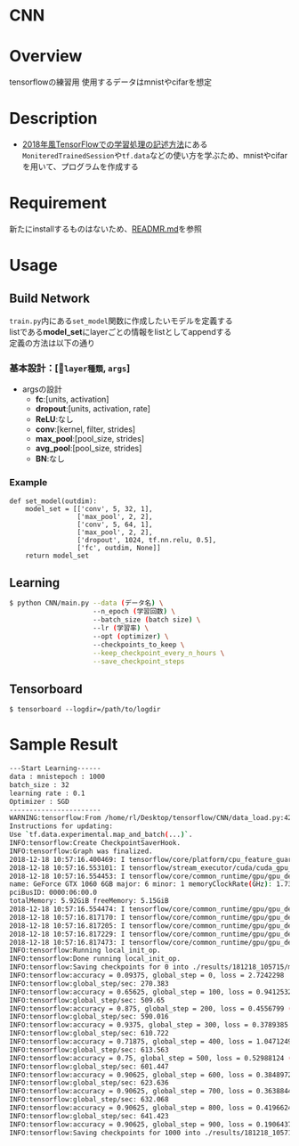 CNN
====

# Overview
tensorflowの練習用
使用するデータはmnistやcifarを想定

# Description
- [2018年風TensorFlowでの学習処理の記述方法](http://ksksksks2.hatenadiary.jp/entry/20181008/1538994843)にある```MoniteredTrainedSession```や```tf.data```などの使い方を学ぶため、mnistやcifarを用いて、プログラムを作成する


# Requirement
新たにinstallするものはないため、[READMR.md](../README.md)を参照

# Usage
## Build Network
```train.py```内にある```set_model```関数に作成したいモデルを定義する  
listである**model_set**にlayerごとの情報をlistとしてappendする  
定義の方法は以下の通り  
### 基本設計：[`layer種類`, `args`]
- argsの設計
    - **fc**:[units, activation]
    - **dropout**:[units, activation, rate]
    - **ReLU**:なし
    - **conv**:[kernel, filter, strides]
    - **max_pool**:[pool_size, strides]
    - **avg_pool**:[pool_size, strides]
    - **BN**:なし
### Example
```
def set_model(outdim):
    model_set = [['conv', 5, 32, 1],
                 ['max_pool', 2, 2],
                 ['conv', 5, 64, 1],
                 ['max_pool', 2, 2],
                 ['dropout', 1024, tf.nn.relu, 0.5],
                 ['fc', outdim, None]]
    return model_set
```


## Learning
```bash
$ python CNN/main.py --data (データ名) \
                     --n_epoch (学習回数) \
                     --batch_size (batch size) \
                     --lr (学習率) \
                     --opt (optimizer) \
                     --checkpoints_to_keep \
                     --keep_checkpoint_every_n_hours \
                     --save_checkpoint_steps
```
## Tensorboard
```
$ tensorboard --logdir=/path/to/logdir
```

## 
# Sample Result
```bash
---Start Learning------
data : mnistepoch : 1000
batch_size : 32
learning rate : 0.1
Optimizer : SGD
-----------------------
WARNING:tensorflow:From /home/rl/Desktop/tensorflow/CNN/data_load.py:42: map_and_batch (from tensorflow.contrib.data.python.ops.batching) is deprecated and will be removed in a future version.
Instructions for updating:
Use `tf.data.experimental.map_and_batch(...)`.
INFO:tensorflow:Create CheckpointSaverHook.
INFO:tensorflow:Graph was finalized.
2018-12-18 10:57:16.400469: I tensorflow/core/platform/cpu_feature_guard.cc:141] Your CPU supports instructions that this TensorFlow binary was not compiled to use: AVX2 FMA
2018-12-18 10:57:16.553101: I tensorflow/stream_executor/cuda/cuda_gpu_executor.cc:964] successful NUMA node read from SysFS had negative value (-1), but there must be at least one NUMA node, so returning NUMA node zero
2018-12-18 10:57:16.554453: I tensorflow/core/common_runtime/gpu/gpu_device.cc:1432] Found device 0 with properties:
name: GeForce GTX 1060 6GB major: 6 minor: 1 memoryClockRate(GHz): 1.7335
pciBusID: 0000:06:00.0
totalMemory: 5.92GiB freeMemory: 5.15GiB
2018-12-18 10:57:16.554474: I tensorflow/core/common_runtime/gpu/gpu_device.cc:1511] Adding visible gpu devices: 0
2018-12-18 10:57:16.817170: I tensorflow/core/common_runtime/gpu/gpu_device.cc:982] Device interconnect StreamExecutor with strength 1 edge matrix:
2018-12-18 10:57:16.817205: I tensorflow/core/common_runtime/gpu/gpu_device.cc:988]      0
2018-12-18 10:57:16.817229: I tensorflow/core/common_runtime/gpu/gpu_device.cc:1001] 0:   N
2018-12-18 10:57:16.817473: I tensorflow/core/common_runtime/gpu/gpu_device.cc:1115] Created TensorFlow device (/job:localhost/replica:0/task:0/device:GPU:0 with 4906 MB memory) -> physical GPU (device: 0, name: GeForce GTX 1060 6GB, pci bus id: 0000:06:00.0, compute capability: 6.1)
INFO:tensorflow:Running local_init_op.
INFO:tensorflow:Done running local_init_op.
INFO:tensorflow:Saving checkpoints for 0 into ./results/181218_105715/model/model.ckpt.
INFO:tensorflow:accuracy = 0.09375, global_step = 0, loss = 2.7242298
INFO:tensorflow:global_step/sec: 270.383
INFO:tensorflow:accuracy = 0.65625, global_step = 100, loss = 0.9412532 (0.370 sec)
INFO:tensorflow:global_step/sec: 509.65
INFO:tensorflow:accuracy = 0.875, global_step = 200, loss = 0.4556799 (0.196 sec)
INFO:tensorflow:global_step/sec: 590.016
INFO:tensorflow:accuracy = 0.9375, global_step = 300, loss = 0.3789385 (0.169 sec)
INFO:tensorflow:global_step/sec: 610.722
INFO:tensorflow:accuracy = 0.71875, global_step = 400, loss = 1.0471249 (0.164 sec)
INFO:tensorflow:global_step/sec: 613.563
INFO:tensorflow:accuracy = 0.75, global_step = 500, loss = 0.52988124 (0.163 sec)
INFO:tensorflow:global_step/sec: 601.447
INFO:tensorflow:accuracy = 0.90625, global_step = 600, loss = 0.38489723 (0.166 sec)
INFO:tensorflow:global_step/sec: 623.636
INFO:tensorflow:accuracy = 0.90625, global_step = 700, loss = 0.36388448 (0.160 sec)
INFO:tensorflow:global_step/sec: 632.068
INFO:tensorflow:accuracy = 0.90625, global_step = 800, loss = 0.41966242 (0.158 sec)
INFO:tensorflow:global_step/sec: 641.423
INFO:tensorflow:accuracy = 0.90625, global_step = 900, loss = 0.1906437 (0.156 sec)
INFO:tensorflow:Saving checkpoints for 1000 into ./results/181218_105715/model/model.ckpt.
```